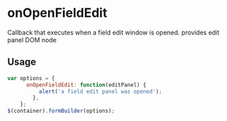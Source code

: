 # onOpenFieldEdit
Callback that executes when a field edit window is opened. provides edit panel DOM node

## Usage
```javascript
var options = {
      onOpenFieldEdit: function(editPanel) {
          alert('a field edit panel was opened');
        },
    };
$(container).formBuilder(options);
```
